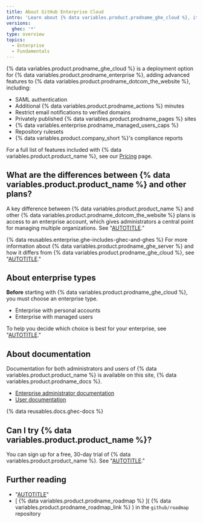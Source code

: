 ```yaml
---
title: About GitHub Enterprise Cloud
intro: 'Learn about {% data variables.product.prodname_ghe_cloud %}, its features, and management options for large businesses and teams.'
versions:
  ghec: '*'
type: overview
topics:
  - Enterprise
  - Fundamentals
---
```


{% data variables.product.prodname_ghe_cloud %}  is a deployment option for {% data variables.product.prodname_enterprise %}, adding advanced features to {% data variables.product.prodname_dotcom_the_website %}, including:

* SAML authentication
* Additional {% data variables.product.prodname_actions %} minutes
* Restrict email notifications to verified domains
* Privately published {% data variables.product.prodname_pages %} sites
* {% data variables.enterprise.prodname_managed_users_caps %}
* Repository rulesets
* {% data variables.product.company_short %}'s compliance reports

For a full list of features included with {% data variables.product.product_name %}, see our [Pricing](https://github.com/pricing) page.

## What are the differences between {% data variables.product.product_name %} and other plans?

A key difference between {% data variables.product.product_name %} and other {% data variables.product.prodname_dotcom_the_website %} plans is access to an enterprise account, which gives administrators a central point for managing multiple organizations. See "[AUTOTITLE](/admin/overview/about-enterprise-accounts)."

{% data reusables.enterprise.ghe-includes-ghec-and-ghes %} For more information about {% data variables.product.prodname_ghe_server %} and how it differs from {% data variables.product.prodname_ghe_cloud %}, see "[AUTOTITLE](/admin/overview/about-github-for-enterprises#about-deployment-options)."

## About enterprise types

**Before** starting with {% data variables.product.prodname_ghe_cloud %}, you must choose an enterprise type.

* Enterprise with personal accounts
* Enterprise with managed users

To help you decide which choice is best for your enterprise, see "[AUTOTITLE](/admin/identity-and-access-management/understanding-iam-for-enterprises/choosing-an-enterprise-type-for-github-enterprise-cloud)."

## About documentation

Documentation for both administrators and users of {% data variables.product.product_name %} is available on this site, {% data variables.product.prodname_docs %}.

* [Enterprise administrator documentation](/admin)
* [User documentation](/)

{% data reusables.docs.ghec-docs %}

## Can I try {% data variables.product.product_name %}?

You can sign up for a free, 30-day trial of {% data variables.product.product_name %}. See "[AUTOTITLE](/admin/overview/setting-up-a-trial-of-github-enterprise-cloud)."

## Further reading

* "[AUTOTITLE](/get-started/onboarding/getting-started-with-github-enterprise-cloud)"
* [ {% data variables.product.prodname_roadmap %} ]( {% data variables.product.prodname_roadmap_link %} ) in the  `github/roadmap` repository
